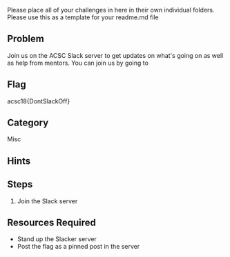 Please place all of your challenges in here in their own individual folders.  Please use this as a template for your readme.md file

## Problem

Join us on the ACSC Slack server to get updates on what's going on as well as help from mentors.  You can join us by going to <Insert join instructions here>

## Flag
acsc18{DontSlackOff}

## Category
Misc

## Hints

## Steps
1. Join the Slack server


## Resources Required
* Stand up the Slacker server
* Post the flag as a pinned post in the server

